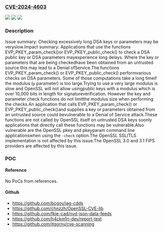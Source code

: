 ### [CVE-2024-4603](https://cve.mitre.org/cgi-bin/cvename.cgi?name=CVE-2024-4603)
![](https://img.shields.io/static/v1?label=Product&message=OpenSSL&color=blue)
![](https://img.shields.io/static/v1?label=Version&message=3.0.0%3C%203.0.14%20&color=brighgreen)
![](https://img.shields.io/static/v1?label=Vulnerability&message=CWE-606%20Unchecked%20Input%20for%20Loop%20Condition&color=brighgreen)

### Description

Issue summary: Checking excessively long DSA keys or parameters may be veryslow.Impact summary: Applications that use the functions EVP_PKEY_param_check()or EVP_PKEY_public_check() to check a DSA public key or DSA parameters mayexperience long delays. Where the key or parameters that are being checkedhave been obtained from an untrusted source this may lead to a Denial ofService.The functions EVP_PKEY_param_check() or EVP_PKEY_public_check() performvarious checks on DSA parameters. Some of those computations take a long timeif the modulus (`p` parameter) is too large.Trying to use a very large modulus is slow and OpenSSL will not allow usingpublic keys with a modulus which is over 10,000 bits in length for signatureverification. However the key and parameter check functions do not limitthe modulus size when performing the checks.An application that calls EVP_PKEY_param_check() or EVP_PKEY_public_check()and supplies a key or parameters obtained from an untrusted source could bevulnerable to a Denial of Service attack.These functions are not called by OpenSSL itself on untrusted DSA keys soonly applications that directly call these functions may be vulnerable.Also vulnerable are the OpenSSL pkey and pkeyparam command line applicationswhen using the `-check` option.The OpenSSL SSL/TLS implementation is not affected by this issue.The OpenSSL 3.0 and 3.1 FIPS providers are affected by this issue.

### POC

#### Reference
No PoCs from references.

#### Github
- https://github.com/bcgov/jag-cdds
- https://github.com/chnzzh/OpenSSL-CVE-lib
- https://github.com/fkie-cad/nvd-json-data-feeds
- https://github.com/h4ckm1n-dev/report-test
- https://github.com/jtgorny/cve-scanning

